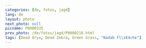 ```yaml
---
categories: [de, fotos, jagd]
lang: de
layout: photo
next_photo: null
picname: P0000335
prev_photo: /de/fotos/jagd/P0000216.html
tags: [Dead Oryx, Dead Zebra, Green Grass, "Nadab Fl\xE4che"]
---
```

